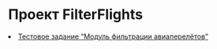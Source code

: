 # Проект FilterFlights  
<li><a href="https://docs.google.com/document/d/1R9jSP1xm5Te5xejP81iHjWJfrLfi-5C4ZP_RXBJ5zWQ/edit?usp=sharing">Тестовое задание “Модуль фильтрации авиаперелётов”</a></li>
